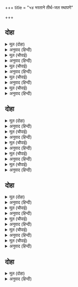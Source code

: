 +++
title = "५४ भरताने तीर्थ-जल स्थापणे"

+++


## दोहा


<details><summary>मूल (दोहा)</summary>

अत्रि कहेउ तब भरत सन सैल समीप सुकूप।  
राखिअ तीरथ तोय तहँ पावन अमिअ अनूप॥ ३०९॥
</details>

<details><summary>अनुवाद (हिन्दी)</summary>

मग अत्रि ऋषींनी भरताला सांगितले की, ‘या पर्वताजवळच एक विहीर आहे. ते पवित्र, अनुपम व अमृतासारखे तीर्थजल तिच्यातच स्थापन कर.’॥ ३०९॥
</details>

<details><summary>मूल (चौपाई)</summary>

भरत  अत्रि अनुसासन पाई।  
जल भाजन सब दिए चलाई॥  
सानुज आपु अत्रि मुनि साधू।  
सहित गए जहँ कूप अगाधू॥
</details>

<details><summary>अनुवाद (हिन्दी)</summary>

भरताने अत्रि-मुनींच्या आज्ञेनुसार जलाची सर्व पात्रे रवाना केली आणि शत्रुघ्न, अत्रिमुनी आणि अन्य साधु-संतांसह त्या अथांग विहिरीकडे तो गेला.॥ १॥
</details>

<details><summary>मूल (चौपाई)</summary>

पावन पाथ पुन्यथल राखा।  
प्रमुदित प्रेम अत्रि अस भाषा॥  
तात अनादि सिद्ध थल एहू।  
लोपेउ काल बिदित नहिं केहू॥
</details>

<details><summary>अनुवाद (हिन्दी)</summary>

आणि ते पवित्र जल त्या पुण्यस्थळामध्ये ठेवले. तेव्हा अत्रि ऋषींनी प्रेमाने आनंदित होऊन म्हटले, ‘भरता, हे अनादी सिद्धस्थल आहे. काळाच्या ओघात हे लोप पावले होते, म्हणून कुणालाच ते ठाऊक नव्हते.’॥ २॥
</details>

<details><summary>मूल (चौपाई)</summary>

तब सेवकन्ह सरसथलु देखा।  
कीन्ह सुजल हित कूप बिसेषा॥  
बिधि बस भयउ बिस्व उपकारू।  
सुगम अगम अति धरम बिचारू॥
</details>

<details><summary>अनुवाद (हिन्दी)</summary>

तेव्हा भरताच्या सेवकांनी ते जलयुक्त स्थान पाहिले आणि त्या पवित्र तीर्थांच्या जलासाठी त्या विहिरीचा चांगल्याप्रकारे जीर्णोद्धार केला. दैवयोगामुळे सर्व तीर्थे एकत्र आल्याने विश्वावर उपकार झाला. धर्माचा अत्यंत अगम्य विचार या विहिरीमुळे सुगम झाला.॥ ३॥
</details>

<details><summary>मूल (चौपाई)</summary>

भरतकूप अब कहिहहिं लोगा।  
अति पावन तीरथ जल जोगा॥  
प्रेम सनेम निमज्जत प्रानी।  
होइहहिं बिमल करम मन बानी॥
</details>

<details><summary>अनुवाद (हिन्दी)</summary>

आता लोक याला ‘भरतकूप’ म्हणतील. तीर्थांच्या जलामुळे हा अत्यंत पवित्र झाला आहे. यात प्रेमाने नियमितपणे स्नान केल्यावर प्राणी कायावाचामनाने शुद्ध होतील.॥ ४॥
</details>

## दोहा


<details><summary>मूल (दोहा)</summary>

कहत कूप महिमा सकल गए जहाँ रघुराउ।  
अत्रि सुनायउ रघुबरहि तीरथ पुन्य प्रभाउ॥ ३१०॥
</details>

<details><summary>अनुवाद (हिन्दी)</summary>

त्या विहिरीचा महिमा सांगत सर्वजण श्रीरघुनाथांच्याकडे गेले. अत्रिमुनींनी श्रीरघुनाथांना त्या तीर्थाचा पुण्यप्रभाव सांगितला.॥ ३१०॥
</details>

<details><summary>मूल (चौपाई)</summary>

कहत धरम इतिहास सप्रीती।  
भयउ भोरु निसि सो सुख बीती॥  
नित्य निबाहि भरत दोउ भाई।  
राम अत्रि गुर आयसु पाई॥
</details>

<details><summary>अनुवाद (हिन्दी)</summary>

प्रेमपूर्वक धर्माचा इतिहास सांगत ती रात्र सुखाने गेली. सकाळ उजाडली. भरत-शत्रुघ्न हे नित्यक्रिया आटोपून श्रीराम, अत्रिमुनी व वसिष्ठ यांची आज्ञा घेऊन,॥ १॥
</details>

<details><summary>मूल (चौपाई)</summary>

सहित समाज साज सब सादें।  
चले राम बन अटन पयादें॥  
कोमल चरन चलत बिनु पनहीं।  
भइ मृदु भूमि सकुचि मन मनहीं॥
</details>

<details><summary>अनुवाद (हिन्दी)</summary>

सर्व समाजासह साधेपणाने श्रीरामांच्या वनास प्रदक्षिणा करण्यास पायी गेले. ते अनवाणी चालत आहेत, हे पाहून पृथ्वी मनातून संकोच पावून कोमल झाली.॥ २॥
</details>

<details><summary>मूल (चौपाई)</summary>

कुस कंटक काँकरीं कुराईं।  
कटुक कठोर कुबस्तु दुराईं॥  
महि मंजुल मृदु मारग कीन्हे।  
बहत समीर त्रिबिध सुख लीन्हे॥
</details>

<details><summary>अनुवाद (हिन्दी)</summary>

कुश, काटे, खडे, खड्डे इत्यादी कठोर, त्रासदायक आणि वाईट वस्तू लपवून पृथ्वीने मार्ग सुंदर व कोमल बनविले. सुखदायक, शीतल, मंद, सुगंधित हवा वाहू लागली.॥ ३॥
</details>

<details><summary>मूल (चौपाई)</summary>

सुमन बरषि सुरघन करि छाहीं।  
बिटप फूलि फलि तृन मृदुताहीं॥  
मृग बिलोकि खग बोलि सुबानी।  
सेवहिं सकल राम प्रिय जानी॥
</details>

<details><summary>अनुवाद (हिन्दी)</summary>

मार्गामध्ये देवांनी फुुलांचा वर्षाव केला, मेघांनी सावली धरली, वृक्ष फुला-फळांनी बहरले, गवत कोमल झाले, पशू त्यांना पहात होते आणि पक्षी सुंदर वाणीने बोलत होते. ते सर्वजण भरत हा श्रीरामांचा आवडता आहे, असे मानून त्याची सेवा करू लागले.॥ ४॥
</details>

## दोहा


<details><summary>मूल (दोहा)</summary>

सुलभ सिद्धि सब प्राकृतहु राम कहत जमुहात।  
राम प्रानप्रिय भरत कहुँ यह न होइ बड़ि बात॥ ३११॥
</details>

<details><summary>अनुवाद (हिन्दी)</summary>

एखादा सामान्य माणूसही आळसामुळे जांभई देताना ‘राम’ म्हणतो, तेव्हाही त्याला सर्व सिद्धी प्राप्त होतात, मग श्रीरामांच्या प्राण-प्रिय भरतासाठी सर्व सिद्धी मिळणे, ही काही मोठी आश्चर्याची गोष्ट नव्हती.॥ ३११॥
</details>

<details><summary>मूल (चौपाई)</summary>

एहि बिधिभरतु फिरतबन माहीं।  
नेमु प्रेमु लखि मुनि सकुचाहीं॥  
पुन्य जलाश्रय भूमि बिभागा।  
खग मृग तरु तृन गिरि बन बागा॥
</details>

<details><summary>अनुवाद (हिन्दी)</summary>

अशाप्रकारे भरत वनात फिरत होता. त्याचा नेम व प्रेम पाहून मुनीसुद्धा संकोच पावत होते. पवित्र जलाची स्थाने, पृथ्वीचे वेगवेगळे भाग, पक्षी, पशू, तृण, पर्वत, वन आणि बागा,॥ १॥
</details>

<details><summary>मूल (चौपाई)</summary>

चारु बिचित्र पबित्र बिसेषी।  
बूझत भरतु दिब्य सब देखी॥  
सुनि मन मुदित कहत रिषिराऊ।  
हेतु नाम गुन पुन्य प्रभाऊ॥
</details>

<details><summary>अनुवाद (हिन्दी)</summary>

सर्व विशेष रितीने सुंदर, विलक्षण, पवित्र आणि दिव्य असलेले पाहून भरताने प्रश्न विचारले आणि प्रश्न ऐकून ऋषिवर्य अत्री यांनी मनःपूर्वक सर्वांचे कारण, नाम, गुण व पुण्य-प्रभाव सांगितले.॥ २॥
</details>

<details><summary>मूल (चौपाई)</summary>

कतहुँ निमज्जन कतहुँ प्रनामा।  
कतहुँ बिलोकत मन अभिरामा॥  
कतहुँ बैठि मुनि आयसु पाई।  
सुमिरत सीय सहित दोउ भाई॥
</details>

<details><summary>अनुवाद (हिन्दी)</summary>

भरत कुठे स्नान करीत होता, कुठे प्रणाम करीत होता, कुठे मनोहर स्थानांचे दर्शन घेत होता आणि कुठे अत्रींच्या आज्ञेने बसून सीतेसह श्रीराम व लक्ष्मण या दोघां बंधूचे स्मरण करीत होता.॥ ३॥
</details>

<details><summary>मूल (चौपाई)</summary>

देखि सुभाउ सनेहु सुसेवा।  
देहिं असीस मुदित बनदेवा॥  
फिरहिं गएँ दिनु पहर अढ़ाई।  
प्रभु पद कमल बिलोकहिं आई॥
</details>

<details><summary>अनुवाद (हिन्दी)</summary>

भरताचा स्वभाव, प्रेम आणि सुंदर सेवाभाव पाहून वनदेवता आनंदाने आशीर्वाद देत होत्या. अशा प्रकारे फिरत असताना अडीच प्रहर झाले, तेव्हा ते परतले आणि येऊन त्यांनी श्रीरघुनाथांच्या चरणकमलांचे दर्शन घेतले.॥ ४॥
</details>

## दोहा


<details><summary>मूल (दोहा)</summary>

देखे थल तीरथ सकल भरत पाँच दिन माझ।  
कहत सुनत हरि हर सुजसु गयउ दिवसु भइ साँझ॥ ३१२॥
</details>

<details><summary>अनुवाद (हिन्दी)</summary>

भरताने पाच दिवसांत सर्व तीर्थस्थानांचे दर्शन घेतले. भगवान विष्णू व महादेव यांची कीर्ती सांगण्या-ऐकण्यामध्ये पाचवा दिवसही गेला, संध्याकाळ झाली.॥ ३१२॥
</details>

